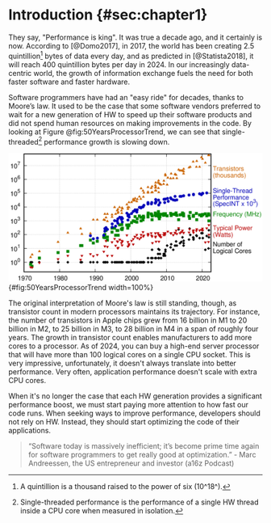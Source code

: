 # Introduction {#sec:chapter1}

They say, "Performance is king". It was true a decade ago, and it certainly is now. According to [@Domo2017], in 2017, the world has been creating 2.5 quintillion[^1] bytes of data every day, and as predicted in [@Statista2018], it will reach 400 quintillion bytes per day in 2024. In our increasingly data-centric world, the growth of information exchange fuels the need for both faster software and faster hardware.

Software programmers have had an "easy ride" for decades, thanks to Moore’s law. It used to be the case that some software vendors preferred to wait for a new generation of HW to speed up their software products and did not spend human resources on making improvements in the code. By looking at Figure @fig:50YearsProcessorTrend, we can see that single-threaded[^2] performance growth is slowing down.

![50 Years of Microprocessor Trend Data. *© Image by K. Rupp via karlrupp.net*. Original data up to the year 2010 was collected and plotted by M. Horowitz, F. Labonte, O. Shacham, K. Olukotun, L. Hammond, and C. Batten. New plot and data collected for 2010-2021 by K. Rupp.](../../img/intro/50-years-processor-trend.png){#fig:50YearsProcessorTrend width=100%}

The original interpretation of Moore's law is still standing, though, as transistor count in modern processors maintains its trajectory. For instance, the number of transistors in Apple chips grew from 16 billion in M1 to 20 billion in M2, to 25 billion in M3, to 28 billion in M4 in a span of roughly four years. The growth in transistor count enables manufacturers to add more cores to a processor. As of 2024, you can buy a high-end server processor that will have more than 100 logical cores on a single CPU socket. This is very impressive, unfortunately, it doesn't always translate into better performance. Very often, application performance doesn't scale with extra CPU cores.

When it's no longer the case that each HW generation provides a significant performance boost, we must start paying more attention to how fast our code runs. When seeking ways to improve performance, developers should not rely on HW. Instead, they should start optimizing the code of their applications.

> “Software today is massively inefficient; it’s become prime time again for software programmers to get really good at optimization.” - Marc Andreessen, the US entrepreneur and investor (a16z Podcast)

[^1]: A quintillion is a thousand raised to the power of six (10^18^).
[^2]: Single-threaded performance is the performance of a single HW thread inside a CPU core when measured in isolation.
